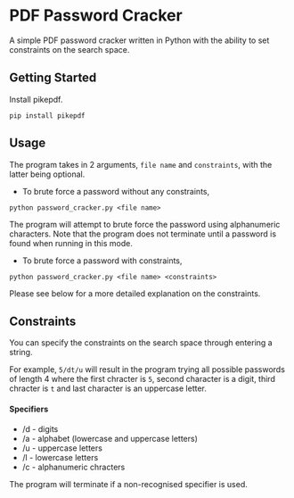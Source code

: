 # PDF Password Cracker

A simple PDF password cracker written in Python with the ability to set constraints on the search space.

## Getting Started

Install pikepdf.

```
pip install pikepdf
```

## Usage

The program takes in 2 arguments, `file name` and `constraints`, with the latter being optional.

* To brute force a password without any constraints,

```
python password_cracker.py <file name>
```

The program will attempt to brute force the password using alphanumeric characters. Note that the program does not terminate until a password is found when running in this mode.

* To brute force a password with constraints,

```
python password_cracker.py <file name> <constraints>
```
Please see below for a more detailed explanation on the constraints.

## Constraints

You can specify the constraints on the search space through entering a string.

For example, `5/dt/u` will result in the program trying all possible passwords of length 4 where the first chracter is `5`, second character is a digit, third chracter is `t` and last character is an uppercase letter.

#### Specifiers

* /d - digits
* /a - alphabet (lowercase and uppercase letters)
* /u - uppercase letters
* /l - lowercase letters
* /c - alphanumeric chracters

The program will terminate if a non-recognised specifier is used.
